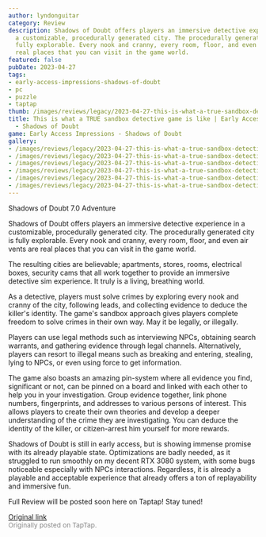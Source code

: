 ```yaml
---
author: lyndonguitar
category: Review
description: Shadows of Doubt offers players an immersive detective experience in
  a customizable, procedurally generated city. The procedurally generated city is
  fully explorable. Every nook and cranny, every room, floor, and even air vents are
  real places that you can visit in the game world.
featured: false
pubDate: 2023-04-27
tags:
- early-access-impressions-shadows-of-doubt
- pc
- puzzle
- taptap
thumb: /images/reviews/legacy/2023-04-27-this-is-what-a-true-sandbox-detective-game-is-like--early-access-impressions---shadows-of-0.avif
title: This is what a TRUE sandbox detective game is like | Early Access Impressions
  - Shadows of Doubt
game: Early Access Impressions - Shadows of Doubt
gallery:
- /images/reviews/legacy/2023-04-27-this-is-what-a-true-sandbox-detective-game-is-like--early-access-impressions---shadows-of-0.avif
- /images/reviews/legacy/2023-04-27-this-is-what-a-true-sandbox-detective-game-is-like--early-access-impressions---shadows-of-1.avif
- /images/reviews/legacy/2023-04-27-this-is-what-a-true-sandbox-detective-game-is-like--early-access-impressions---shadows-of-2.avif
- /images/reviews/legacy/2023-04-27-this-is-what-a-true-sandbox-detective-game-is-like--early-access-impressions---shadows-of-3.avif
- /images/reviews/legacy/2023-04-27-this-is-what-a-true-sandbox-detective-game-is-like--early-access-impressions---shadows-of-4.avif
- /images/reviews/legacy/2023-04-27-this-is-what-a-true-sandbox-detective-game-is-like--early-access-impressions---shadows-of-5.avif
---
```

Shadows of Doubt
7.0
Adventure

Shadows of Doubt offers players an immersive detective experience in a customizable, procedurally generated city. The procedurally generated city is fully explorable. Every nook and cranny, every room, floor, and even air vents are real places that you can visit in the game world.

The resulting cities are believable; apartments, stores, rooms, electrical boxes, security cams that all work together to provide an immersive detective sim experience. It truly is a living, breathing world.

As a detective, players must solve crimes by exploring every nook and cranny of the city, following leads, and collecting evidence to deduce the killer's identity. The game's sandbox approach gives players complete freedom to solve crimes in their own way. May it be legally, or illegally.

Players can use legal methods such as interviewing NPCs, obtaining search warrants, and gathering evidence through legal channels. Alternatively, players can resort to illegal means such as breaking and entering, stealing, lying to NPCs, or even using force to get information.

The game also boasts an amazing pin-system where all evidence you find, significant or not, can be pinned on a board and linked with each other to help you in your investigation. Group evidence together, link phone numbers, fingerprints, and addresses to various persons of interest. This allows players to create their own theories and develop a deeper understanding of the crime they are investigating. You can deduce the identity of the killer, or citizen-arrest him yourself for more rewards.

Shadows of Doubt is still in early access, but is showing immense promise with its already playable state. Optimizations are badly needed, as it struggled to run smoothly on my decent RTX 3080 system, with some bugs noticeable especially with NPCs interactions. Regardless, it is already a playable and acceptable experience that already offers a ton of replayability and immersive fun.

Full Review will be posted soon here on Taptap! Stay tuned!

[Original link](https://www.taptap.io/post/5257049)<br><span style="font-size: 0.95em; color: #888;">Originally posted on TapTap.</span>